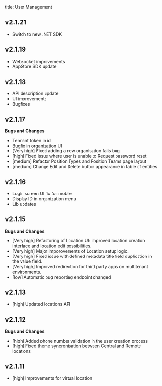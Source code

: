 title: User Management

## v2.1.21

- Switch to new .NET SDK


## v2.1.19
- Websocket improvements
- AppStore SDK update

## v2.1.18
- API description update
- UI improvements
- Bugfixes

## v2.1.17

**Bugs and Changes**

- Tennant token in id
- Bugfix in organization UI
- [Very high] Fixed adding a new organisation fails bug
- [high] Fixed issue where user is unable to Request password reset
- [medium] Refactor Position Types and Position Teams page layout
- [medium] Change Edit and Delete button appearance in table of entities

## v2.1.16

- Login screen UI fix for mobile
- Display ID in organization menu
- Lib updates

## v2.1.15

**Bugs and Changes**

- [Very high] Refactoring of Location UI: improved location creation interface and location edit possibilities.
- [Very high] Major imporovements of Location setup logic.
- [Very high] Fixed issue with defined metadata title field duplication in the value field.
- [Very high] Improved redirection for third party apps on multitenant environments.
- [low] Automatic bug reporting endpoint changed


## v2.1.13

- [high] Updated locations API 

## v2.1.12

**Bugs and Changes**

- [high] Added phone number validation in the user creation process
- [high] Fixed theme syncronisation between Central and Remote locations


## v2.1.11

- [high] Improvements for virtual location

